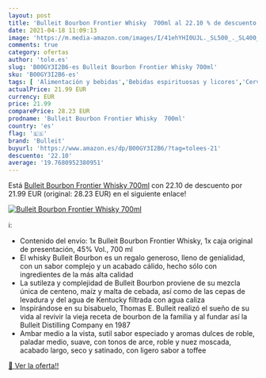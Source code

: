 ```yaml
---
layout: post
title: 'Bulleit Bourbon Frontier Whisky  700ml al 22.10 % de descuento'
date: 2021-04-18 11:09:13
image: 'https://m.media-amazon.com/images/I/41ehYHI0UJL._SL500_._SL400_.jpg'
comments: true
category: ofertas
author: 'tole.es'
slug: 'B00GY3I2B6-es Bulleit Bourbon Frontier Whisky 700ml'
sku: 'B00GY3I2B6-es'
tags: [ 'Alimentación y bebidas','Bebidas espirituosas y licores','Cervezas, vinos y licores','Whisky','bulleit','whisky', ]
actualPrice: 21.99 EUR
currency: EUR
price: 21.99
comparePrice: 28.23 EUR
prodname: 'Bulleit Bourbon Frontier Whisky  700ml'
country: 'es'
flag: '🇪🇸'
brand: 'Bulleit'
buyurl: 'https://www.amazon.es/dp/B00GY3I2B6/?tag=tolees-21'
descuento: '22.10'
average: '19.7680952380951'
---
```


Está [Bulleit Bourbon Frontier Whisky  700ml](https://www.amazon.es/dp/B00GY3I2B6/?tag=tolees-21) con 22.10 de descuento por 21.99 EUR (original: 28.23 EUR) en el siguiente enlace!

[![Bulleit Bourbon Frontier Whisky  700ml](https://m.media-amazon.com/images/I/41ehYHI0UJL._SL500_._SL400_.jpg)](https://www.amazon.es/dp/B00GY3I2B6/?tag=tolees-21)

ℹ️:

- Contenido del envío: 1x Bulleit Bourbon Frontier Whisky, 1x caja original de presentación, 45% Vol., 700 ml
- El whisky Bulleit Bourbon es un regalo generoso, lleno de genialidad, con un sabor complejo y un acabado cálido, hecho sólo con ingredientes de la más alta calidad
- La sutileza y complejidad de Bulleit Bourbon proviene de su mezcla única de centeno, maíz y malta de cebada, así como de las cepas de levadura y del agua de Kentucky filtrada con agua caliza
- Inspirándose en su bisabuelo, Thomas E. Bulleit realizó el sueño de su vida al revivir la vieja receta de bourbon de la familia y al fundar así la Bulleit Distilling Company en 1987
- Ambar medio a la vista, sutil sabor especiado y aromas dulces de roble, paladar medio, suave, con tonos de arce, roble y nuez moscada, acabado largo, seco y satinado, con ligero sabor a toffee

[🛒 Ver la oferta!!](https://www.amazon.es/dp/B00GY3I2B6/?tag=tolees-21)
